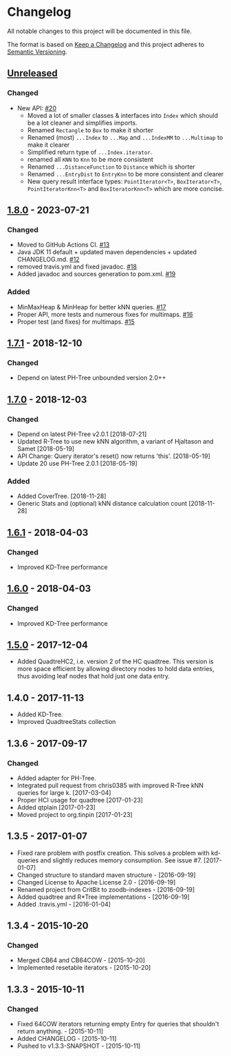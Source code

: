 # Changelog
All notable changes to this project will be documented in this file.

The format is based on [Keep a Changelog](http://keepachangelog.com/en/1.1.0/)
and this project adheres to [Semantic Versioning](http://semver.org/spec/v2.0.0.html).

## [Unreleased]

### Changed
- New API: [#20](https://github.com/tzaeschke/tinspin-indexes/pull/20)
  - Moved a lot of smaller classes & interfaces into `Index` which should be a lot cleaner and simplifies imports.
  - Renamed `Rectangle` to `Box` to make it shorter
  - Renamed (most) `...Index` to `...Map` and `...IndexMM` to `...Multimap` to make it clearer
  - Simplified return type of `...Index.iterator`.
  - renamed all `KNN` to `Knn` to be more consistent
  - Renamed `...DistanceFunction` to `Distance` which is shorter
  - Renamed `...EntryDist` to `EntryKnn` to be more consistent and clearer
  - New query result interface types: `PointIterator<T>`, `BoxIterator<T>`, ` PointIteratorKnn<T>` and `BoxIteratorKnn<T>` which are more concise.


## [1.8.0] - 2023-07-21

### Changed
- Moved to GitHub Actions CI. [#13](https://github.com/tzaeschke/tinspin-indexes/pull/13)
- Java JDK 11 default + updated maven dependencies + updated CHANGELOG.md. 
  [#12](https://github.com/tzaeschke/tinspin-indexes/pull/12)
- removed travis.yml and fixed javadoc. [#18](https://github.com/tzaeschke/tinspin-indexes/pull/18)
- Added javadoc and sources generation to pom.xml. [#19](https://github.com/tzaeschke/tinspin-indexes/pull/19)

### Added
- MinMaxHeap & MinHeap for better kNN queries. [#17](https://github.com/tzaeschke/tinspin-indexes/pull/17)
- Proper API, more tests and numerous fixes for multimaps. [#16](https://github.com/tzaeschke/tinspin-indexes/pull/16)
- Proper test (and fixes) for multimaps. [#15](https://github.com/tzaeschke/tinspin-indexes/pull/15)

## [1.7.1] - 2018-12-10

### Changed

- Depend on latest PH-Tree unbounded version 2.0++

## [1.7.0] - 2018-12-03

### Changed

- Depend on latest PH-Tree v2.0.1 [2018-07-21]
- Updated R-Tree to use new kNN algorithm, a variant of Hjaltason and Samet [2018-05-19]
- API Change: Query iterator's reset() now returns 'this'. [2018-05-19]
- Update 20 use PH-Tree 2.0.1 [2018-05-19]

### Added

- Added CoverTree. [2018-11-28]
- Generic Stats and (optional) kNN distance calculation count [2018-11-28]

## [1.6.1] - 2018-04-03

### Changed

- Improved KD-Tree performance

## [1.6.0] - 2018-04-03

### Changed

- Improved KD-Tree performance

## [1.5.0] - 2017-12-04

- Added QuadtreHC2, i.e. version 2 of the HC quadtree. This version is more space
  efficient by allowing directory nodes to hold data entries, thus avoiding
  leaf nodes that hold just one data entry.

## 1.4.0 - 2017-11-13

- Added KD-Tree.
- Improved QuadtreeStats collection

## 1.3.6 - 2017-09-17

### Changed

- Added adapter for PH-Tree.
- Integrated pull request from chris0385 with improved R-Tree kNN queries
  for large k. [2017-03-04]
- Proper HCI usage for quadtree [2017-01-23]
- Added qtplain [2017-01-23]
- Moved project to org.tinpin [2017-01-23]

## 1.3.5 - 2017-01-07

- Fixed rare problem with postfix creation. This solves a problem
  with kd-queries and slightly reduces memory consumption. See issue #7. [2017-01-07]
- Changed structure to standard maven structure - [2016-09-19]
- Changed License to Apache License 2.0 - [2016-09-19]
- Renamed project from CritBit to zoodb-indexes - [2016-09-19]
- Added quadtree and R*Tree implementations - [2016-09-19]
- Added .travis.yml - [2016-01-04]

## 1.3.4 - 2015-10-20

### Changed

- Merged CB64 and CB64COW - [2015-10-20]
- Implemented resetable iterators - [2015-10-20]

## 1.3.3 - 2015-10-11

### Changed

- Fixed 64COW iterators returning empty Entry for queries that shouldn't return anything. - [2015-10-11]
- Added CHANGELOG - [2015-10-11]
- Pushed to v1.3.3-SNAPSHOT - [2015-10-11]

[Unreleased]: https://github.com/tzaeschke/tinspin-indexes/compare/tinspin-indexes-1.8.0...HEAD
[1.8.0]: https://github.com/tzaeschke/tinspin-indexes/compare/tinspin-indexes-1.7.1...tinspin-indexes-1.8.0
[1.7.1]: https://github.com/tzaeschke/tinspin-indexes/compare/tinspin-indexes-1.7.0...tinspin-indexes-1.7.1
[1.7.0]: https://github.com/tzaeschke/tinspin-indexes/compare/tinspin-indexes-1.6.1...tinspin-indexes-1.7.0
[1.6.1]: https://github.com/tzaeschke/tinspin-indexes/compare/tinspin-indexes-1.6.0...tinspin-indexes-1.6.1
[1.6.0]: https://github.com/tzaeschke/tinspin-indexes/compare/tinspin-indexes-1.5.1...tinspin-indexes-1.6.0
[1.5.1]: https://github.com/tzaeschke/tinspin-indexes/compare/tinspin-indexes-1.5.0...tinspin-indexes-1.5.1
[1.5.0]: https://github.com/tzaeschke/tinspin-indexes/compare/tinspin-indexes-1.4.0...tinspin-indexes-1.5.0
[1.4.0]: https://github.com/tzaeschke/tinspin-indexes/compare/tinspin-indexes-1.3.6...tinspin-indexes-1.4.0
